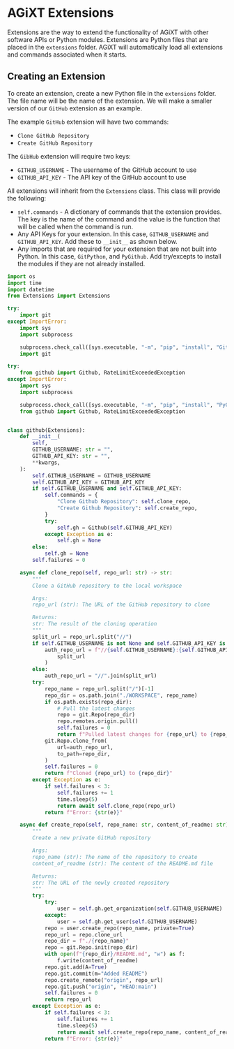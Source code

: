 # AGiXT Extensions

Extensions are the way to extend the functionality of AGiXT with other software APIs or Python modules. Extensions are Python files that are placed in the `extensions` folder. AGiXT will automatically load all extensions and commands associated when it starts.

## Creating an Extension

To create an extension, create a new Python file in the `extensions` folder. The file name will be the name of the extension. We will make a smaller version of our `GitHub` extension as an example.

The example `GitHub` extension will have two commands:

- `Clone GitHub Repository`
- `Create GitHub Repository`

The `GibHub` extension will require two keys:

- `GITHUB_USERNAME` - The username of the GitHub account to use
- `GITHUB_API_KEY` - The API key of the GitHub account to use

All extensions will inherit from the `Extensions` class. This class will provide the following:

- `self.commands` - A dictionary of commands that the extension provides. The key is the name of the command and the value is the function that will be called when the command is run.
- Any API Keys for your extension. In this case, `GITHUB_USERNAME` and `GITHUB_API_KEY`. Add these to `__init__` as shown below.
- Any imports that are required for your extension that are not built into Python. In this case, `GitPython`, and `PyGithub`. Add try/excepts to install the modules if they are not already installed.

```python
import os
import time
import datetime
from Extensions import Extensions

try:
    import git
except ImportError:
    import sys
    import subprocess

    subprocess.check_call([sys.executable, "-m", "pip", "install", "GitPython"])
    import git

try:
    from github import Github, RateLimitExceededException
except ImportError:
    import sys
    import subprocess

    subprocess.check_call([sys.executable, "-m", "pip", "install", "PyGithub"])
    from github import Github, RateLimitExceededException


class github(Extensions):
    def __init__(
        self,
        GITHUB_USERNAME: str = "",
        GITHUB_API_KEY: str = "",
        **kwargs,
    ):
        self.GITHUB_USERNAME = GITHUB_USERNAME
        self.GITHUB_API_KEY = GITHUB_API_KEY
        if self.GITHUB_USERNAME and self.GITHUB_API_KEY:
            self.commands = {
                "Clone Github Repository": self.clone_repo,
                "Create Github Repository": self.create_repo,
            }
            try:
                self.gh = Github(self.GITHUB_API_KEY)
            except Exception as e:
                self.gh = None
        else:
            self.gh = None
        self.failures = 0

    async def clone_repo(self, repo_url: str) -> str:
        """
        Clone a GitHub repository to the local workspace

        Args:
        repo_url (str): The URL of the GitHub repository to clone

        Returns:
        str: The result of the cloning operation
        """
        split_url = repo_url.split("//")
        if self.GITHUB_USERNAME is not None and self.GITHUB_API_KEY is not None:
            auth_repo_url = f"//{self.GITHUB_USERNAME}:{self.GITHUB_API_KEY}@".join(
                split_url
            )
        else:
            auth_repo_url = "//".join(split_url)
        try:
            repo_name = repo_url.split("/")[-1]
            repo_dir = os.path.join("./WORKSPACE", repo_name)
            if os.path.exists(repo_dir):
                # Pull the latest changes
                repo = git.Repo(repo_dir)
                repo.remotes.origin.pull()
                self.failures = 0
                return f"Pulled latest changes for {repo_url} to {repo_dir}"
            git.Repo.clone_from(
                url=auth_repo_url,
                to_path=repo_dir,
            )
            self.failures = 0
            return f"Cloned {repo_url} to {repo_dir}"
        except Exception as e:
            if self.failures < 3:
                self.failures += 1
                time.sleep(5)
                return await self.clone_repo(repo_url)
            return f"Error: {str(e)}"

    async def create_repo(self, repo_name: str, content_of_readme: str) -> str:
        """
        Create a new private GitHub repository

        Args:
        repo_name (str): The name of the repository to create
        content_of_readme (str): The content of the README.md file

        Returns:
        str: The URL of the newly created repository
        """
        try:
            try:
                user = self.gh.get_organization(self.GITHUB_USERNAME)
            except:
                user = self.gh.get_user(self.GITHUB_USERNAME)
            repo = user.create_repo(repo_name, private=True)
            repo_url = repo.clone_url
            repo_dir = f"./{repo_name}"
            repo = git.Repo.init(repo_dir)
            with open(f"{repo_dir}/README.md", "w") as f:
                f.write(content_of_readme)
            repo.git.add(A=True)
            repo.git.commit(m="Added README")
            repo.create_remote("origin", repo_url)
            repo.git.push("origin", "HEAD:main")
            self.failures = 0
            return repo_url
        except Exception as e:
            if self.failures < 3:
                self.failures += 1
                time.sleep(5)
                return await self.create_repo(repo_name, content_of_readme)
            return f"Error: {str(e)}"
```

